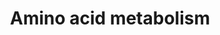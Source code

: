 ---
annotations:
- id: PW:0000011
  parent: classic metabolic pathway
  type: Pathway Ontology
  value: amino acid metabolic pathway
authors:
- MartijnVanIersel
- MaintBot
- Mkutmon
- Egonw
- Eweitz
citedin:
- link: PMC7650246
  title: Bioenergetic defects in muscle fibers of RYR1 mutant knock-in mice associated
    with malignant hyperthermia (2020)
- link: 10.1038/mtm.2014.7
  title: Proteomic profiling of salivary gland after nonviral gene transfer mediated
    by conventional plasmids and minicircles (2014)
description: A complete overview of the metabolism of all 20 amino acids
last-edited: 2021-05-14
organisms:
- Mus musculus
redirect_from:
- /index.php/Pathway:WP662
- /instance/WP662
- /instance/WP662_r122074
revision: r122074
schema-jsonld:
- '@context': https://schema.org/
  '@id': https://wikipathways.github.io/pathways/WP662.html
  '@type': Dataset
  creator:
    '@type': Organization
    name: WikiPathways
  description: A complete overview of the metabolism of all 20 amino acids
  keywords:
  - 2-oxo-glutarate
  - 5-OH-Trp
  - Acaa1
  - Acadm
  - Acas2l
  - Acetyl-CoA
  - Acly
  - Aco2
  - Aconitate
  - Adh1
  - Adh4
  - Adh5
  - Adh7
  - Ala-tRNA
  - Alanine
  - Aldh1a1
  - Aldh7a1
  - Aoc3
  - Arg-tRNA
  - Arg1
  - Arg2
  - Arginine
  - Arginino-succinate
  - Asl
  - Asns
  - Asparagine
  - Aspartate
  - Ass1
  - Auh
  - B-OH-butyrate
  - Bcat1
  - Bhmt
  - CPS
  - Cad
  - Carbamoyl-aspartate
  - Cbs
  - Citrate
  - Citrulline
  - Creatine P
  - Cs
  - Cth
  - Cystathionine
  - Cysteine
  - Dbh
  - Ddc
  - Dihydro-orotate
  - Dld
  - Dlst
  - Dopamine
  - Ehhadh
  - Epinephrine
  - Eprs
  - Ethanol
  - Fah
  - Fh1
  - Fumarate
  - G6Pase
  - Gclc
  - Gftcd
  - Glns
  - Gls
  - Glu-tRNA
  - Glucose
  - Glud
  - Glutamate
  - Glutamine
  - Glycine
  - Got1
  - Got2
  - Gpt
  - Gsr
  - Gss
  - Gst
  - Guanidinoacetate
  - Guanidinoacetate P
  - HCO3
  - Hadhsc
  - Hal
  - Hdc
  - Hibadh
  - Hibch
  - His-tRNA
  - Histamine
  - Histidine
  - Hmgcl
  - Hmgcs2
  - Hnmt
  - Homocysteine
  - Iars
  - Idh1
  - Ile-tRNA
  - Imidazole acetaldehyde
  - Indoleacetaldehyde
  - Indoleacetate
  - Isoleucine
  - Isovaleryl-CoA
  - Lactate
  - Lars2
  - Ldh1
  - Leu-tRNA
  - Leucine
  - Malate
  - Maoa
  - Mars2
  - Mccc1
  - Mdh1
  - Mdh2
  - Melanin
  - Met-tRNA
  - Methionine
  - Methyl-OH-butyryl-CoA
  - Methylacetoacetyl-CoA
  - Methylbutyryl-CoA
  - Methylcrotonyl-CoA
  - Methylglutaconyl-CoA
  - Mpst
  - Mut
  - N-Formylkynurenine
  - NADP
  - Norepinephrine
  - OH-indoleacetate
  - OH-isobutyrate
  - OH-isobutyryl-CoA
  - OH-isovaleryl-CoA
  - OH-methylglutaryl-CoA
  - Oat
  - Odc
  - Ogdh
  - Ornithine
  - Otc
  - Ox. glutathione
  - Oxaloacetate
  - Oxobutyrate
  - P-enolpyruvate
  - P4ha2
  - Pck1
  - Pcx
  - Pdha1
  - Pdha1 ina
  - Pdhx
  - Pdk4
  - Phe-tRNA
  - Phenylalanine
  - Pkm2
  - Pnmt
  - Prodh
  - Proline
  - Propionyl-CoA
  - Putrescine
  - Pycr1
  - Pycs
  - Pyruvate
  - R-S-glutathione
  - Rars
  - Red. Glutathione
  - Sdha
  - Sdhd
  - Sds
  - Serine
  - Serotonin
  - Sms
  - Spermidine
  - Spermine
  - Srm
  - Succinate
  - Succinyl-CoA
  - Suclg1
  - Tat
  - Tdo2
  - Th
  - Threonine
  - Thyroxine
  - Tiglyl-CoA
  - Tph1
  - Tpo
  - Trp-tRNA
  - Tryptamine
  - Tryptophan
  - Tyr-tRNA
  - Tyrosine
  - Urea
  - Val-tRNA
  - Vars2
  - Wars
  - carbamoyl-P
  - glutamate semialdehyde
  - glutamyl-P
  - glutamyl-cysteine
  - homogentisate
  - hydroxy-proline
  - isobutyryl-CoA
  - isocitrate
  - mercaptopyruvate
  - methacrylyl-CoA
  - methylhistamine
  - methylmalonate semialdehyde
  - methylmalonyl-CoA
  - oxo-isocaproate
  - oxo-isovalerate
  - oxo-methyl-valerate
  - pdhp
  - phtRNAs
  - pyrroline carboxylate
  - valine
  license: CC0
  name: Amino acid metabolism
seo: CreativeWork
title: Amino acid metabolism
wpid: WP662
---